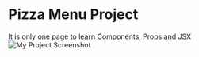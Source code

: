 # Pizza Menu Project

It is only one page to learn Components, Props and JSX
![My Project Screenshot](./READMEimages/pizzaMenu.png.png)
